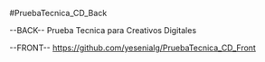 #PruebaTecnica_CD_Back

--BACK--
Prueba Tecnica para Creativos Digitales

--FRONT--
https://github.com/yesenialg/PruebaTecnica_CD_Front

